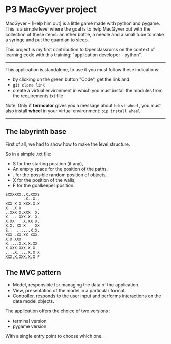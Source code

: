 # P3 MacGyver project

MacGyver - [Help him out] is a little game made with python and pygame. This is a simple level where the goal is to help MacGyver out with the collection of these items: an ether bottle, a needle and a small tube to make a syringe and put the guardian to sleep.

This project is my first contribution to Openclassroms on the context of learning code with this training: "application developer - python".

--------------------------

This application is standalone, to use it you must follow these indications:
* by clicking on the green button "Code", get the link and
* `git clone link`
* create a virtual environment in which you must install the modules from the requirements.txt file

Note: Only if **termcolor** gives you a message about `bdist_wheel`, you must also install **wheel** in your virtual environment:
`pip install wheel`

--------------------------

## The labyrinth base

First of all, we had to show how to make the level structure.

So in a simple .txt file:

* S for the starting position (if any),
* An empty space for the position of the paths,
* . for the possible random position of objects,
* X for the position of the walls,
* F for the goalkeeper position.

```
SXXXXXX..X.XXXS
        .X..X..
XXX X X XXX.X.X
X...X X       .
..XXX X.XXX  X.
X.... XXX.X. X.
X.XX    X.XX X.
X.X. XX X    XX
S..  ......X.X.
XXX .XX.XX XXX.
X.X XXX        
X.....X.X.X.XX 
X.XXX.XXX.X.X  
....X.....X.X X
XXX.X.XXX.X.X F
```

## The MVC pattern

* Model, responsible for managing the data of the application.
* View, presentation of the model in a particular format.
* Controller, responds to the user input and performs interactions on the data model objects.

The application offers the choice of two versions :

* terminal version
* pygame version

With a single entry point to choose which one.
